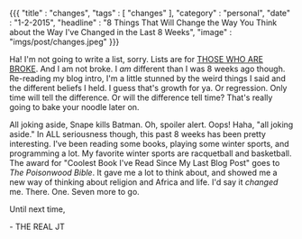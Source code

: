 {{{
    "title"    : "changes",
    "tags"     : [ "changes" ],
    "category" : "personal",
    "date"     : "1-2-2015",
    "headline" : "8 Things That Will Change the Way You Think about the Way I've Changed in the Last 8 Weeks",
    "image"    : "imgs/post/changes.jpeg"
}}}

Ha! I'm not going to write a list, sorry. Lists are for [THOSE WHO ARE BROKE](http://www.buzzfeed.com). And I am not broke. I *am* different than I was 8 weeks ago though. Re-reading my blog intro, I'm a little stunned by the weird things I said and the different beliefs I held. I guess that's growth for ya. Or regression. Only time will tell the difference. Or will the difference tell time? That's really going to bake your noodle later on.

All joking aside, Snape kills Batman. Oh, spoiler alert. Oops! Haha, "all joking aside." In ALL seriousness though, this past 8 weeks has been pretty interesting. I've been reading some books, playing some winter sports, and programming a lot. My favorite winter sports are racquetball and basketball. The award for "Coolest Book I've Read Since My Last Blog Post" goes to *The Poisonwood Bible*. It gave me a lot to think about, and showed me a new way of thinking about religion and Africa and life. I'd say it *changed* me. There. One. Seven more to go.

Until next time,

\- THE REAL JT
